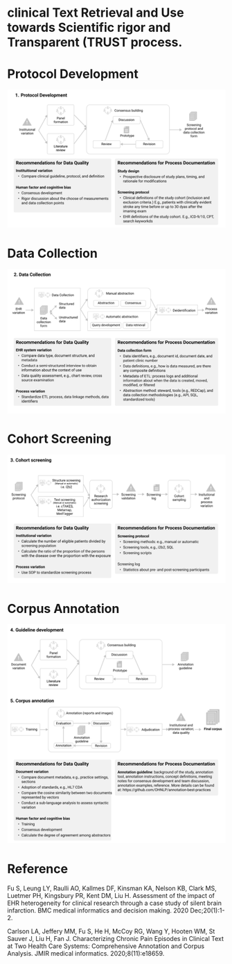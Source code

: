 # clinical Text Retrieval and Use towards Scientific rigor and Transparent (TRUST process.


# Protocol Development
![](https://github.com/OHNLP/annotation-best-practices/blob/main/TRUST%20process/1-Protocol-Development-3.png)

# Data Collection
![](https://github.com/OHNLP/annotation-best-practices/blob/main/TRUST%20process/2-Data-Collection-3.png)

# Cohort Screening
![](https://github.com/OHNLP/annotation-best-practices/blob/main/TRUST%20process/3.-Cohort-screening-2.png)

# Corpus Annotation
![](https://github.com/OHNLP/annotation-best-practices/blob/main/TRUST%20process/5.-Corpus-annotation.png)


# Reference
Fu S, Leung LY, Raulli AO, Kallmes DF, Kinsman KA, Nelson KB, Clark MS, Luetmer PH, Kingsbury PR, Kent DM, Liu H. Assessment of the impact of EHR heterogeneity for clinical research through a case study of silent brain infarction. BMC medical informatics and decision making. 2020 Dec;20(1):1-2.

Carlson LA, Jeffery MM, Fu S, He H, McCoy RG, Wang Y, Hooten WM, St Sauver J, Liu H, Fan J. Characterizing Chronic Pain Episodes in Clinical Text at Two Health Care Systems: Comprehensive Annotation and Corpus Analysis. JMIR medical informatics. 2020;8(11):e18659.

